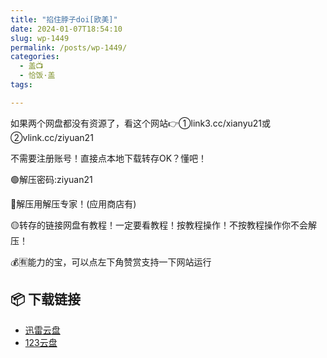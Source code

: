 ```yaml
---
title: "掐住脖子doi[欧美]"
date: 2024-01-07T18:54:10
slug: wp-1449
permalink: /posts/wp-1449/
categories:
  - 盖📺
  - 恰饭·盖
tags:

---
```


如果两个网盘都没有资源了，看这个网站👉①link3.cc/xianyu21或②vlink.cc/ziyuan21

不需要注册账号！直接点本地下载转存OK？懂吧！

🟢解压密码:ziyuan21

🔵解压用解压专家！(应用商店有)

🟡转存的链接网盘有教程！一定要看教程！按教程操作！不按教程操作你不会解压！

💰🈶能力的宝，可以点左下角赞赏支持一下网站运行

## 📦 下载链接
- [迅雷云盘](https://blziyuan21.com/pay-download/1449?key=ccf5575cb1&down_id=0)
- [123云盘](https://blziyuan21.com/pay-download/1449?key=ccf5575cb1&down_id=1)

